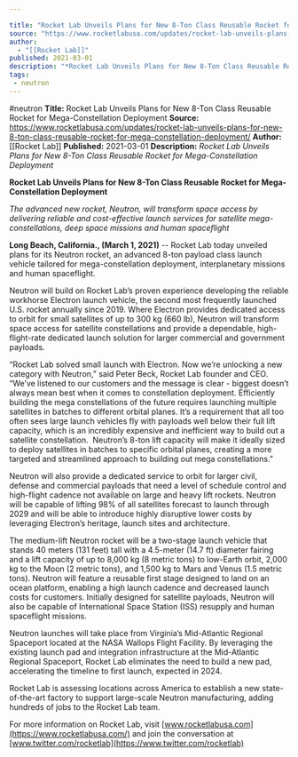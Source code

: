 ```yaml
---

title: "Rocket Lab Unveils Plans for New 8-Ton Class Reusable Rocket for Mega-Constellation Deployment "
source: "https://www.rocketlabusa.com/updates/rocket-lab-unveils-plans-for-new-8-ton-class-reusable-rocket-for-mega-constellation-deployment/"
author:
  - "[[Rocket Lab]]"
published: 2021-03-01
description: "*Rocket Lab Unveils Plans for New 8-Ton Class Reusable Rocket for Mega-Constellation Deployment*"
tags:
 - neutron
---
```


#neutron
**Title:** Rocket Lab Unveils Plans for New 8-Ton Class Reusable Rocket for Mega-Constellation Deployment 
**Source:** https://www.rocketlabusa.com/updates/rocket-lab-unveils-plans-for-new-8-ton-class-reusable-rocket-for-mega-constellation-deployment/
**Author:** [[Rocket Lab]]
**Published:** 2021-03-01
**Description:** *Rocket Lab Unveils Plans for New 8-Ton Class Reusable Rocket for Mega-Constellation Deployment*

**Rocket Lab Unveils Plans for New 8-Ton Class Reusable Rocket for Mega-Constellation Deployment**

*The advanced new rocket, Neutron, will transform space access by delivering reliable and cost-effective launch services for satellite mega-constellations, deep space missions and human spaceflight* 

**Long Beach, California., (March 1, 2021)** -- Rocket Lab today unveiled plans for its Neutron rocket, an advanced 8-ton payload class launch vehicle tailored for mega-constellation deployment, interplanetary missions and human spaceflight.   

Neutron will build on Rocket Lab’s proven experience developing the reliable workhorse Electron launch vehicle, the second most frequently launched U.S. rocket annually since 2019. Where Electron provides dedicated access to orbit for small satellites of up to 300 kg (660 lb), Neutron will transform space access for satellite constellations and provide a dependable, high-flight-rate dedicated launch solution for larger commercial and government payloads.

“Rocket Lab solved small launch with Electron. Now we’re unlocking a new category with Neutron,” said Peter Beck, Rocket Lab founder and CEO. “We’ve listened to our customers and the message is clear - biggest doesn’t always mean best when it comes to constellation deployment. Efficiently building the mega constellations of the future requires launching multiple satellites in batches to different orbital planes. It’s a requirement that all too often sees large launch vehicles fly with payloads well below their full lift capacity, which is an incredibly expensive and inefficient way to build out a satellite constellation.  Neutron’s 8-ton lift capacity will make it ideally sized to deploy satellites in batches to specific orbital planes, creating a more targeted and streamlined approach to building out mega constellations.”  

Neutron will also provide a dedicated service to orbit for larger civil, defense and commercial payloads that need a level of schedule control and high-flight cadence not available on large and heavy lift rockets. Neutron will be capable of lifting 98% of all satellites forecast to launch through 2029 and will be able to introduce highly disruptive lower costs by leveraging Electron’s heritage, launch sites and architecture.

The medium-lift Neutron rocket will be a two-stage launch vehicle that stands 40 meters (131 feet) tall with a 4.5-meter (14.7 ft) diameter fairing and a lift capacity of up to 8,000 kg (8 metric tons) to low-Earth orbit, 2,000 kg to the Moon (2 metric tons), and 1,500 kg to Mars and Venus (1.5 metric tons). Neutron will feature a reusable first stage designed to land on an ocean platform, enabling a high launch cadence and decreased launch costs for customers. Initially designed for satellite payloads, Neutron will also be capable of International Space Station (ISS) resupply and human spaceflight missions.   

Neutron launches will take place from Virginia’s Mid-Atlantic Regional Spaceport located at the NASA Wallops Flight Facility. By leveraging the existing launch pad and integration infrastructure at the Mid-Atlantic Regional Spaceport, Rocket Lab eliminates the need to build a new pad, accelerating the timeline to first launch, expected in 2024.

Rocket Lab is assessing locations across America to establish a new state-of-the-art factory to support large-scale Neutron manufacturing, adding hundreds of jobs to the Rocket Lab team.

For more information on Rocket Lab, visit [www.rocketlabusa.com](https://www.rocketlabusa.com/) and join the conversation at [www.twitter.com/rocketlab](https://www.twitter.com/rocketlab)